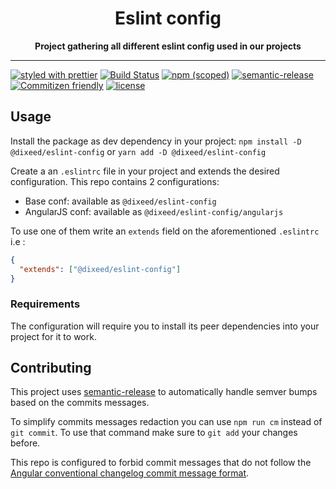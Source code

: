 <div align="center">
  <h1>Eslint config</h1>

  <strong>Project gathering all different eslint config used in our projects</strong>
</div>

<hr>

[![styled with prettier](https://img.shields.io/badge/styled_with-prettier-ff69b4.svg)](https://github.com/prettier/prettier)
[![Build Status](https://travis-ci.org/dixeed/eslint-config.svg?branch=master)](https://travis-ci.org/dixeed/eslint-config)
[![npm (scoped)](https://img.shields.io/npm/v/@dixeed/eslint-config.svg)](https://www.npmjs.com/package/@dixeed/eslint-config)
[![semantic-release](https://img.shields.io/badge/%20%20%F0%9F%93%A6%F0%9F%9A%80-semantic--release-e10079.svg)](https://github.com/semantic-release/semantic-release)
[![Commitizen friendly](https://img.shields.io/badge/commitizen-friendly-brightgreen.svg)](http://commitizen.github.io/cz-cli/)
[![license](https://img.shields.io/github/license/mashape/apistatus.svg)](https://opensource.org/licenses/MIT)

## Usage
Install the package as dev dependency in your project:
`npm install -D @dixeed/eslint-config` or `yarn add -D @dixeed/eslint-config`

Create a an `.eslintrc` file in your project and extends the desired configuration. This repo contains 2 configurations:
* Base conf: available as `@dixeed/eslint-config`
* AngularJS conf: available as `@dixeed/eslint-config/angularjs`

To use one of them write an `extends` field on the aforementioned `.eslintrc` i.e :
```json
{
  "extends": ["@dixeed/eslint-config"]
}
```

### Requirements
The configuration will require you to install its peer dependencies into your project for it to work.

## Contributing
This project uses [semantic-release](https://github.com/semantic-release/semantic-release) to automatically handle semver bumps based on the commits messages.

To simplify commits messages redaction you can use `npm run cm` instead of `git commit`. To use that command make sure to `git add` your changes before.

This repo is configured to forbid commit messages that do not follow the [Angular conventional changelog commit message format](https://github.com/angular/angular.js/blob/master/CONTRIBUTING.md#commit).
